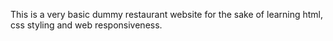 This is a very basic dummy restaurant website for the sake of learning html, css styling and web responsiveness.
